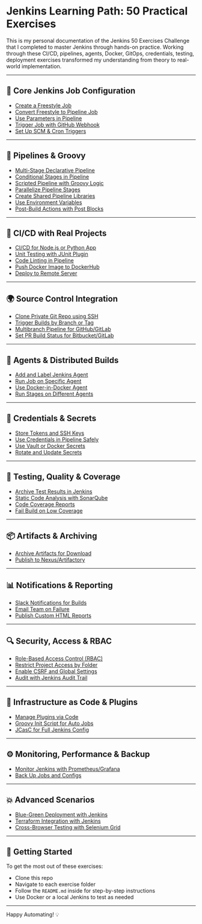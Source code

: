 # Jenkins Learning Path: 50 Practical Exercises

This is my personal documentation of the Jenkins 50 Exercises Challenge that I completed to master Jenkins through hands-on practice. Working through these CI/CD, pipelines, agents, Docker, GitOps, credentials, testing, deployment exercises transformed my understanding from theory to real-world implementation.

---

## 🧱 Core Jenkins Job Configuration
- [Create a Freestyle Job](/core-jobs/freestyle-job/)
- [Convert Freestyle to Pipeline Job](/core-jobs/convert-to-pipeline/)
- [Use Parameters in Pipeline](/core-jobs/parameters/)
- [Trigger Job with GitHub Webhook](/core-jobs/webhook-trigger/)
- [Set Up SCM & Cron Triggers](/core-jobs/scm-cron-trigger/)

---

## 📁 Pipelines & Groovy
- [Multi-Stage Declarative Pipeline](/pipelines/multi-stage/)
- [Conditional Stages in Pipeline](/pipelines/conditional-stages/)
- [Scripted Pipeline with Groovy Logic](/pipelines/scripted-loops/)
- [Parallelize Pipeline Stages](/pipelines/parallel-stages/)
- [Create Shared Pipeline Libraries](/pipelines/shared-libraries/)
- [Use Environment Variables](/pipelines/environment-vars/)
- [Post-Build Actions with Post Blocks](/pipelines/post-actions/)

---

## 🔄 CI/CD with Real Projects
- [CI/CD for Node.js or Python App](/ci-cd/full-pipeline/)
- [Unit Testing with JUnit Plugin](/ci-cd/unit-testing/)
- [Code Linting in Pipeline](/ci-cd/code-linting/)
- [Push Docker Image to DockerHub](/ci-cd/dockerhub-publish/)
- [Deploy to Remote Server](/ci-cd/k8s-or-ssh-deploy/)

---

## 🌍 Source Control Integration
- [Clone Private Git Repo using SSH](/scm/private-repo-ssh/)
- [Trigger Builds by Branch or Tag](/scm/branch-tag-trigger/)
- [Multibranch Pipeline for GitHub/GitLab](/scm/multibranch-pipeline/)
- [Set PR Build Status for Bitbucket/GitLab](/scm/pr-build-status/)

---

## 👥 Agents & Distributed Builds
- [Add and Label Jenkins Agent](/agents/add-agent/)
- [Run Job on Specific Agent](/agents/specific-agent/)
- [Use Docker-in-Docker Agent](/agents/dind-agent/)
- [Run Stages on Different Agents](/agents/multi-agent-stages/)

---

## 🔐 Credentials & Secrets
- [Store Tokens and SSH Keys](/credentials/store-ssh-token/)
- [Use Credentials in Pipeline Safely](/credentials/use-in-pipeline/)
- [Use Vault or Docker Secrets](/credentials/vault-docker-secrets/)
- [Rotate and Update Secrets](/credentials/rotate-secrets/)

---

## 🧪 Testing, Quality & Coverage
- [Archive Test Results in Jenkins](/testing/archive-results/)
- [Static Code Analysis with SonarQube](/testing/sonarqube/)
- [Code Coverage Reports](/testing/code-coverage/)
- [Fail Build on Low Coverage](/testing/fail-low-coverage/)

---

## 📦 Artifacts & Archiving
- [Archive Artifacts for Download](/artifacts/archive-artifacts/)
- [Publish to Nexus/Artifactory](/artifacts/publish-artifacts/)

---

## 📊 Notifications & Reporting
- [Slack Notifications for Builds](/notifications/slack/)
- [Email Team on Failure](/notifications/email-on-failure/)
- [Publish Custom HTML Reports](/notifications/html-report/)

---

## 🔍 Security, Access & RBAC
- [Role-Based Access Control (RBAC)](/security/rbac/)
- [Restrict Project Access by Folder](/security/folder-permissions/)
- [Enable CSRF and Global Settings](/security/csrf-global/)
- [Audit with Jenkins Audit Trail](/security/audit-trail/)

---

## 🧠 Infrastructure as Code & Plugins
- [Manage Plugins via Code](/iac/plugin-management/)
- [Groovy Init Script for Auto Jobs](/iac/groovy-init/)
- [JCasC for Full Jenkins Config](/iac/jcasc/)

---

## ⚙️ Monitoring, Performance & Backup
- [Monitor Jenkins with Prometheus/Grafana](/ops/monitoring/)
- [Back Up Jobs and Configs](/ops/backup/)

---

## 💥 Advanced Scenarios
- [Blue-Green Deployment with Jenkins](/advanced/blue-green-deploy/)
- [Terraform Integration with Jenkins](/advanced/terraform/)
- [Cross-Browser Testing with Selenium Grid](/advanced/selenium-grid/)

---

## 📘 Getting Started
To get the most out of these exercises:
- Clone this repo
- Navigate to each exercise folder
- Follow the `README.md` inside for step-by-step instructions
- Use Docker or a local Jenkins to test as needed

---

Happy Automating! 💡
